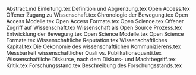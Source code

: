 Abstract.md
Einleitung.tex
Definition und Abgrenzung.tex
Open Access.tex
Offener Zugang zu Wissenschaft.tex
Chronologie der Bewegung.tex
Open Access Modelle.tex
Open Access Formate.tex
Open Science.tex
Offener Zugriff auf Wissenschaft.tex
Wissenschaft als Open Source Prozess.tex
Entwicklung der Bewegung.tex
Open Science Modelle.tex
Open Science Formate.tex
Wissenschaftliche Reputation.tex
Wissenschaftliches Kapital.tex
Die Oekonomie des wissenschaftlichen Kommunizierens.tex
Messbarkeit wissenschaftlicher Quali vs. Publikationsquanti.tex
Wissenschaftliche Diskurse, nach dem Diskurs- und Machtbegriff.tex
Kritik.tex
Forschungsstand.tex
Beschreibung des Forschungsstands.tex
